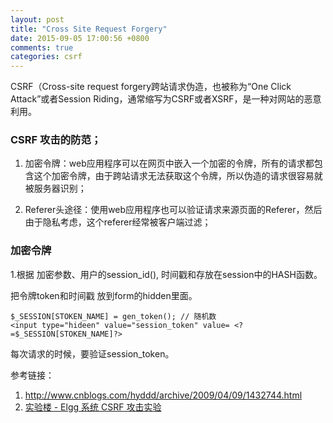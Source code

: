 ```yaml
---
layout: post
title: "Cross Site Request Forgery"
date: 2015-09-05 17:00:56 +0800
comments: true
categories: csrf
---
```


CSRF（Cross-site request forgery跨站请求伪造，也被称为“One Click Attack”或者Session Riding，通常缩写为CSRF或者XSRF，是一种对网站的恶意利用。


### CSRF 攻击的防范；

1. 加密令牌：web应用程序可以在网页中嵌入一个加密的令牌，所有的请求都包含这个加密令牌，由于跨站请求无法获取这个令牌，所以伪造的请求很容易就被服务器识别；


2. Referer头途径：使用web应用程序也可以验证请求来源页面的Referer，然后由于隐私考虑，这个referer经常被客户端过滤；


### 加密令牌

1.根据 加密参数、用户的session_id(), 时间戳和存放在session中的HASH函数。

把令牌token和时间戳 放到form的hidden里面。

	$_SESSION[STOKEN_NAME] = gen_token(); // 随机数
	<input type="hideen" value="session_token" value= <?=$_SESSION[STOKEN_NAME]?>
	


每次请求的时候，要验证session_token。


参考链接：

1. <http://www.cnblogs.com/hyddd/archive/2009/04/09/1432744.html>
2. [实验楼 - Elgg 系统 CSRF 攻击实验](https://www.shiyanlou.com/courses/303#)